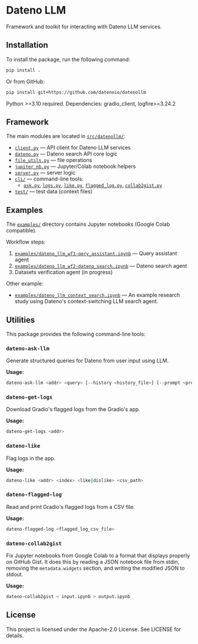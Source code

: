 # Dateno LLM

Framework and toolkit for interacting with Dateno LLM services.

## Installation

To install the package, run the following command:

```bash
pip install .
```
Or from GitHub:

```bash
pip install git+https://github.com/datenoio/datenollm
```

Python >=3.10 required. Dependencies: gradio_client, logfire>=3.24.2

## Framework
The main modules are located in [`src/datenollm/`](src/datenollm/):
- [`client.py`](src/datenollm/client.py) — API client for Dateno LLM services
- [`dateno.py`](src/datenollm/dateno.py) — Dateno search API core logic
- [`file_utils.py`](src/datenollm/file_utils.py) — file operations
- [`jupiter_nb.py`](src/datenollm/jupiter_nb.py) — Jupyter/Colab notebook helpers
- [`server.py`](src/datenollm/server.py) — server logic
- [`cli/`](src/datenollm/cli/) — command-line tools:
	- [`ask.py`](src/datenollm/cli/ask.py), [`logs.py`](src/datenollm/cli/logs.py), [`like.py`](src/datenollm/cli/like.py), [`flagged_log.py`](src/datenollm/cli/flagged_log.py), [`collab2gist.py`](src/datenollm/cli/collab2gist.py)
- [`test/`](src/datenollm/test/) — test data (context files)

## Examples

The [`examples/`](examples/) directory contains Jupyter notebooks (Google Colab compatible).

Workflow steps:
1. [`examples/dateno_llm_wf1-qery_assistant.ipynb`](examples/dateno_llm_wf1-qery_assistant.ipynb) — Query assistant agent
2. [`examples/dateno_llm_wf2-dateno_search.ipynb`](examples/dateno_llm_wf2-dateno_search.ipynb) — Dateno search agent
3. Datasets verification agent (in progress)



Other example:

- [`examples/dateno_llm_context_search.ipynb`](examples/dateno_llm_context_search.ipynb) — An example research study using Dateno's context-switching LLM search agent.


## Utilities

This package provides the following command-line tools:

### `dateno-ask-llm`

Generate structured queries for Dateno from user input using LLM.

**Usage:**

```bash
dateno-ask-llm <addr> <query> [--history <history_file>] [--prompt <prompt_file>] [--model <model_id>] [--max-tokens <max_tokens>] [--temperature <temperature>] [--top-p <top_p>]
```

### `dateno-get-logs`

Download Gradio's flagged logs from the Gradio's app.

**Usage:**

```bash
dateno-get-logs <addr>
```

### `dateno-like`

Flag logs in the app.

**Usage:**

```bash
dateno-like <addr> <index> <like|dislike> <csv_path>
```

### `dateno-flagged-log`

Read and print Gradio's flagged logs from a CSV file.

**Usage:**

```bash
dateno-flagged-log <flagged_log_csv_file>
```

### `dateno-collab2gist`

Fix Jupyter notebooks from Google Colab to a format that displays properly on GitHub Gist. It does this by reading a JSON notebook file from stdin, removing the `metadata.widgets` section, and writing the modified JSON to stdout.

**Usage:**

```bash
dateno-collab2gist < input.ipynb > output.ipynb
```

## License

This project is licensed under the Apache-2.0 License. See LICENSE for details.
